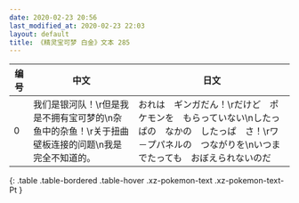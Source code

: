 ```yaml
---
date: 2020-02-23 20:56
last_modified_at: 2020-02-23 22:03
layout: default
title: 《精灵宝可梦 白金》文本 285
---
```

| 编号 | 中文 | 日文 |
| ---- | ---- | ---- |
| 0 | 我们是银河队！\r但是我是不拥有宝可梦的\n杂鱼中的杂鱼！\r关于扭曲壁板连接的问题\n我是完全不知道的。 | おれは　ギンガだん！\rだけど　ポケモンを　もらっていない\nしたっぱの　なかの　したっぱ　さ！\rワ－プパネルの　つながりを\nいつまでたっても　おぼえられないのだ |
{: .table .table-bordered .table-hover .xz-pokemon-text .xz-pokemon-text-Pt }